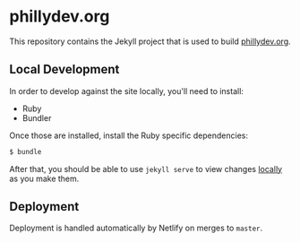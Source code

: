 # phillydev.org

This repository contains the Jekyll project that is used to build [phillydev.org](http://phillydev.org/).

## Local Development

In order to develop against the site locally, you'll need to install:

- Ruby
- Bundler

Once those are installed, install the Ruby specific dependencies:

```bash
$ bundle
```

After that, you should be able to use `jekyll serve` to view changes [locally](http://localhost:9000/) as you make them.

## Deployment

Deployment is handled automatically by Netlify on merges to `master`.

